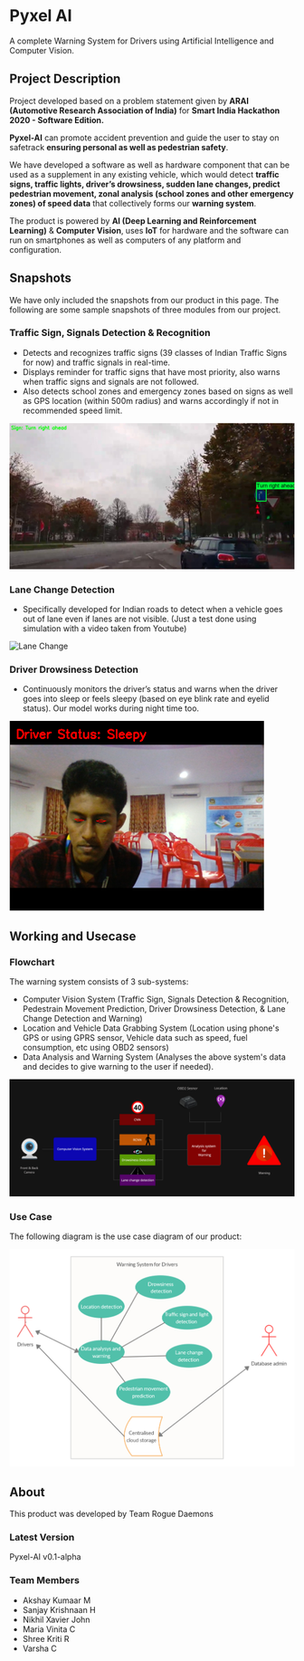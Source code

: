 # Pyxel AI

A complete Warning System for Drivers using Artificial Intelligence and Computer Vision.

## Project Description

Project developed based on a problem statement given by **ARAI (Automotive Research Association of India)** for **Smart India Hackathon 2020 - Software Edition.**

**Pyxel-AI** can promote accident prevention and guide the user to stay on safetrack **ensuring personal as well as pedestrian safety**.

We have developed a software as well as hardware component that can be used as a supplement in any existing vehicle, which would detect **traffic signs, traffic lights, driver’s drowsiness, sudden lane changes, predict pedestrian movement, zonal analysis (school zones and other emergency zones) of speed data** that collectively forms our **warning system**. 

The product is powered by **AI (Deep Learning and Reinforcement Learning)** & **Computer Vision**, uses **IoT** for hardware and the software can run on smartphones as well as computers of any platform and configuration.

## Snapshots

We have only included the snapshots from our product in this page. The following are some sample snapshots of three modules from our project. 

### Traffic Sign, Signals Detection & Recognition

* Detects and recognizes traffic signs (39 classes of Indian Traffic Signs for now) and traffic signals in real-time.
* Displays reminder for traffic signs that have most priority, also warns when traffic signs and signals are not followed.
* Also detects school zones and emergency zones based on signs as well as GPS location (within 500m radius)  and warns accordingly if not in recommended speed limit.

![Traffic Sign and Light](images/traffic.png)

### Lane Change Detection

* Specifically developed for Indian roads to detect when a vehicle goes out of lane even if lanes are not visible. (Just a test done using simulation with a video taken from Youtube)

![Lane Change](images/lane.gif)

### Driver Drowsiness Detection

* Continuously monitors the driver’s status and warns when the driver goes into sleep or feels sleepy (based on eye blink rate and eyelid status). Our model works during night time too.

![Drowsiness](images/drowsy.png)

## Working and Usecase

### Flowchart

The warning system consists of 3 sub-systems:

* Computer Vision System (Traffic Sign, Signals Detection & Recognition, Pedestrain Movement Prediction, Driver Drowsiness Detection, & Lane Change Detection and Warning)
* Location and Vehicle Data Grabbing System (Location using phone's GPS or using GPRS sensor, Vehicle data such as speed, fuel consumption, etc using OBD2 sensors)
* Data Analysis and Warning System (Analyses the above system's data and decides to give warning to the user if needed).

![Flow Chart](images/flow.png)

### Use Case 

The following diagram is the use case diagram of our product:

![Use Case](images/use_case.png)

## About

This product was developed by Team Rogue Daemons

### Latest Version

Pyxel-AI v0.1-alpha

### Team Members

* Akshay Kumaar M
* Sanjay Krishnaan H
* Nikhil Xavier John
* Maria Vinita C
* Shree Kriti R
* Varsha C
